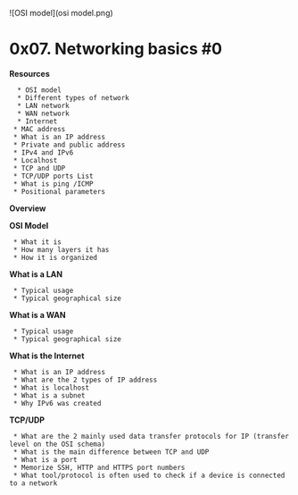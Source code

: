 ![OSI model](osi model.png)

# **0x07. Networking basics #0**

 **Resources**

      * OSI model
      * Different types of network
      * LAN network
      * WAN network
      * Internet
     * MAC address
     * What is an IP address
     * Private and public address
     * IPv4 and IPv6
     * Localhost
     * TCP and UDP
     * TCP/UDP ports List
     * What is ping /ICMP
     * Positional parameters

**Overview**

**OSI Model**

     * What it is
     * How many layers it has
     * How it is organized

**What is a LAN**

     * Typical usage
     * Typical geographical size

**What is a WAN**

     * Typical usage
     * Typical geographical size

**What is the Internet**

     * What is an IP address
     * What are the 2 types of IP address
     * What is localhost
     * What is a subnet
     * Why IPv6 was created

**TCP/UDP**

     * What are the 2 mainly used data transfer protocols for IP (transfer level on the OSI schema)
     * What is the main difference between TCP and UDP
     * What is a port
     * Memorize SSH, HTTP and HTTPS port numbers
     * What tool/protocol is often used to check if a device is connected to a network